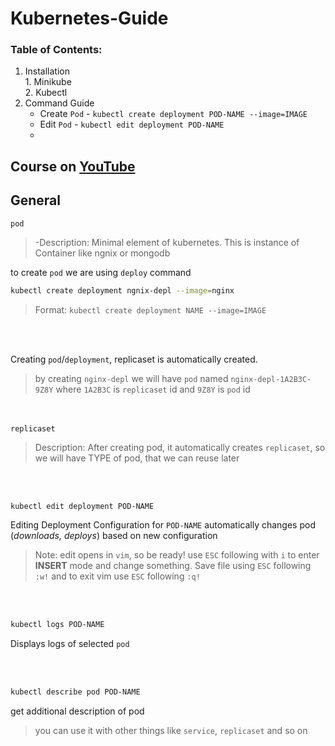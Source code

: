 # Kubernetes-Guide

### Table of Contents:
  1. Installation  
    1. Minikube  
    2. Kubectl
 1. Command Guide  
    - Create `Pod` - `kubectl create deployment POD-NAME --image=IMAGE`
    - Edit `Pod` - `kubectl edit deployment POD-NAME`
    - 

## Course on [YouTube](https://www.youtube.com/watch?v=X48VuDVv0do)


## General

`pod`  
> -Description: Minimal element of kubernetes. This is instance of Container like ngnix or mongodb    

to create `pod` we are using `deploy` command
```bash
kubectl create deployment ngnix-depl --image=nginx
```
> Format: `kubectl create deployment NAME --image=IMAGE`  

<br><br>

Creating `pod`/`deployment`, replicaset is automatically created.
> by creating `nginx-depl` we will have `pod` named `nginx-depl-1A2B3C-9Z8Y` where `1A2B3C` is `replicaset` id and `9Z8Y` is `pod` id
  
<br><br>
`replicaset`  
> Description: After creating pod, it automatically creates `replicaset`, so we will have TYPE of pod, that we can reuse later
    
<br><br>  

```bash
kubectl edit deployment POD-NAME
```

Editing Deployment Configuration for `POD-NAME` automatically changes pod (*downloads, deploys*) based on new configuration
> Note: edit opens in `vim`, so be ready! use `ESC` following with `i` to enter **INSERT** mode and change something. Save file using `ESC` following `:w!` and to exit vim use `ESC` following `:q!`


<br><br>
```bash
kubectl logs POD-NAME
```
Displays logs of selected `pod`

<br><br>
```bash
kubectl describe pod POD-NAME
```
get additional description of pod
> you can use it with other things like `service`, `replicaset` and so on